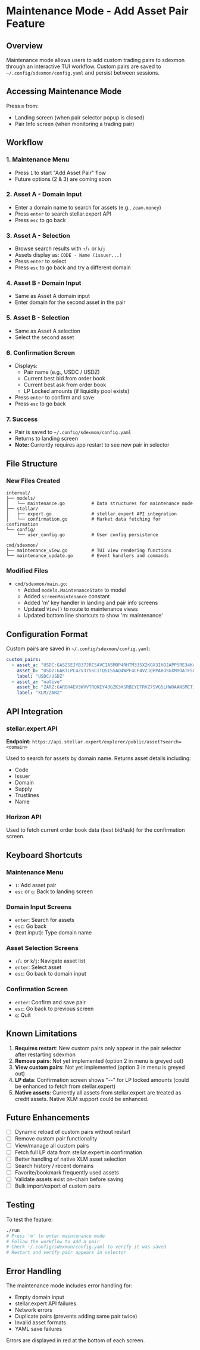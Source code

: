 # Maintenance Mode - Add Asset Pair Feature

## Overview

Maintenance mode allows users to add custom trading pairs to sdexmon through an interactive TUI workflow. Custom pairs are saved to `~/.config/sdexmon/config.yaml` and persist between sessions.

## Accessing Maintenance Mode

Press `m` from:
- Landing screen (when pair selector popup is closed)
- Pair Info screen (when monitoring a trading pair)

## Workflow

### 1. Maintenance Menu
- Press `1` to start "Add Asset Pair" flow
- Future options (2 & 3) are coming soon

### 2. Asset A - Domain Input
- Enter a domain name to search for assets (e.g., `zeam.money`)
- Press `enter` to search stellar.expert API
- Press `esc` to go back

### 3. Asset A - Selection
- Browse search results with `↑`/`↓` or `k`/`j`
- Assets display as: `CODE - Name (issuer...)`
- Press `enter` to select
- Press `esc` to go back and try a different domain

### 4. Asset B - Domain Input
- Same as Asset A domain input
- Enter domain for the second asset in the pair

### 5. Asset B - Selection
- Same as Asset A selection
- Select the second asset

### 6. Confirmation Screen
- Displays:
  - Pair name (e.g., USDC / USDZ)
  - Current best bid from order book
  - Current best ask from order book
  - LP Locked amounts (if liquidity pool exists)
- Press `enter` to confirm and save
- Press `esc` to go back

### 7. Success
- Pair is saved to `~/.config/sdexmon/config.yaml`
- Returns to landing screen
- **Note:** Currently requires app restart to see new pair in selector

## File Structure

### New Files Created

```
internal/
├── models/
│   └── maintenance.go          # Data structures for maintenance mode
├── stellar/
│   ├── expert.go               # stellar.expert API integration
│   └── confirmation.go         # Market data fetching for confirmation
└── config/
    └── user_config.go          # User config persistence

cmd/sdexmon/
├── maintenance_view.go         # TUI view rendering functions
└── maintenance_update.go       # Event handlers and commands
```

### Modified Files

- `cmd/sdexmon/main.go`:
  - Added `models.MaintenanceState` to model
  - Added `screenMaintenance` constant
  - Added 'm' key handler in landing and pair info screens
  - Updated `View()` to route to maintenance views
  - Updated bottom line shortcuts to show 'm: maintenance'

## Configuration Format

Custom pairs are saved in `~/.config/sdexmon/config.yaml`:

```yaml
custom_pairs:
  - asset_a: "USDC:GA5ZSEJYB37JRC5AVCIA5MOP4RHTM335X2KGX3IHOJAPP5RE34K4KZVN"
    asset_b: "USDZ:GAKTLPC4ZV37SSCITQ5IS5AQ4WPF4CF4VZJQPPAROSGXMYOATF5U6XPR"
    label: "USDC/USDZ"
  - asset_a: "native"
    asset_b: "ZARZ:GAROH4EV3WVVTRQKEY43GZK3XSRBEYETRVZ7SVG5LHWOAANSMCTJBB3U"
    label: "XLM/ZARZ"
```

## API Integration

### stellar.expert API

**Endpoint:** `https://api.stellar.expert/explorer/public/asset?search=<domain>`

Used to search for assets by domain name. Returns asset details including:
- Code
- Issuer
- Domain
- Supply
- Trustlines
- Name

### Horizon API

Used to fetch current order book data (best bid/ask) for the confirmation screen.

## Keyboard Shortcuts

### Maintenance Menu
- `1`: Add asset pair
- `esc` or `q`: Back to landing screen

### Domain Input Screens
- `enter`: Search for assets
- `esc`: Go back
- (text input): Type domain name

### Asset Selection Screens
- `↑`/`↓` or `k`/`j`: Navigate asset list
- `enter`: Select asset
- `esc`: Go back to domain input

### Confirmation Screen
- `enter`: Confirm and save pair
- `esc`: Go back to previous screen
- `q`: Quit

## Known Limitations

1. **Requires restart**: New custom pairs only appear in the pair selector after restarting sdexmon
2. **Remove pairs**: Not yet implemented (option 2 in menu is greyed out)
3. **View custom pairs**: Not yet implemented (option 3 in menu is greyed out)
4. **LP data**: Confirmation screen shows "--" for LP locked amounts (could be enhanced to fetch from stellar.expert)
5. **Native assets**: Currently all assets from stellar.expert are treated as credit assets. Native XLM support could be enhanced.

## Future Enhancements

- [ ] Dynamic reload of custom pairs without restart
- [ ] Remove custom pair functionality
- [ ] View/manage all custom pairs
- [ ] Fetch full LP data from stellar.expert in confirmation
- [ ] Better handling of native XLM asset selection
- [ ] Search history / recent domains
- [ ] Favorite/bookmark frequently used assets
- [ ] Validate assets exist on-chain before saving
- [ ] Bulk import/export of custom pairs

## Testing

To test the feature:

```bash
./run
# Press 'm' to enter maintenance mode
# Follow the workflow to add a pair
# Check ~/.config/sdexmon/config.yaml to verify it was saved
# Restart and verify pair appears in selector
```

## Error Handling

The maintenance mode includes error handling for:
- Empty domain input
- stellar.expert API failures
- Network errors
- Duplicate pairs (prevents adding same pair twice)
- Invalid asset formats
- YAML save failures

Errors are displayed in red at the bottom of each screen.
